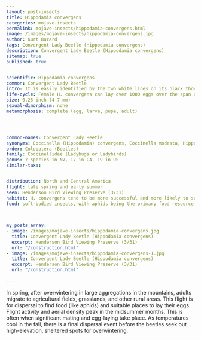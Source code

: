```yaml
---
layout: post-insects
title: Hippodamia convergens
categories: mojave-insects
permalink: mojave-insects/hippodamia-convergens.html
image: /images/mojave-insects/hippodamia-convergens.jpg
author: Kurt Buzard
tags: Convergent Lady Beetle (Hippodamia convergens)
description: Convergent Lady Beetle (Hippodamia convergens)
sitemap: true
published: true


scientific: Hippodamia convergens
common: Convergent Lady Beetle
intro: It is easily identified by the two white lines on its black thorax that converge towards each other. These beetles are collected from large aggregations in mountainous areas and sold for biological pest control, though their effectiveness in gardens can be limited due to their tendency to disperse.
life-cycle: Female H. convergens can lay over 1000 eggs over the span of a few months during the spring or early summer. In some populations, the beetles may undergo diapause if there are limited food resources to delay reproduction. Upon reaching the adult stage, females feed on fats and proteins for a week. This increases the production of juvenile hormone, helping the ovaries mature. This hormone also causes a behavior that results in long distance migration
size: 0.25 inch (4-7 mm)
sexual-dimorphism: none
metamorphosis: complete (egg, larva, pupa, adult)




common-names: Convergent Lady Beetle
synonyms: Coccinella (Hippodamia) convergens, Coccinella modesta, Hippodamia juncta, Hippodamia convergens var. obsoleta, Hippodamia praticola
order: Coleoptera (Beetles)
family: Coccinellidae (Ladybugs or Ladybirds)
genus: 7 species in NV, 17 in CA, 19 in US
similar-taxa: 


distribution: North and Central America
flight: late spring and early summer
seen: Henderson Bird Viewing Preserve (3/31)
habitat: H. convergens tend to be more successful and more likely to survive to adulthood in warmer temperatures. In some areas, they gather on sunflower patches, having moved from wheat fields. They use the petioles of the sunflowers to hydrate, particularly in arid summer months. They populate grasslands, forests, agricultural fields, gardens, and national parks.
food: soft-bodied insects, with aphids being the primary food resource
 
   

my_posts_array:
- image: /images/mojave-insects/hippodamia-convergens.jpg
  title: Convergent Lady Beetle (Hippodamia convergens)
  excerpt: Henderson Bird Viewing Preserve (3/31)
  url: "/construction.html"
- image: /images/mojave-insects/hippodamia-convergens-1.jpg
  title: Convergent Lady Beetle (Hippodamia convergens)
  excerpt: Henderson Bird Viewing Preserve (3/31)
  url: "/construction.html"
 
---
```

  
  
 <p>In spring, after overwintering in large aggregations in the mountains, adults migrate to agricultural fields, grasslands, and other rural areas. This flight is for dispersal to find food (like aphids) and suitable places to lay their eggs. Flight activity and aerial density peak in the midsummer months. This is often when significant mating and egg-laying take place. As temperatures cool in the fall, there is a final dispersal event before the beetles seek out high-elevation, sheltered spots for overwintering.</p>
  